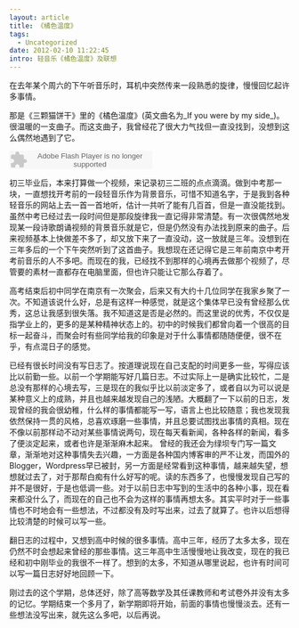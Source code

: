 ```yaml
---
layout: article
title: 《橘色温度》
tags:
  - Uncategorized
date: 2012-02-10 11:22:45
intro: 轻音乐《橘色温度》及联想
---
```


在去年某个周六的下午听音乐时，耳机中突然传来一段熟悉的旋律，慢慢回忆起许多事情。

那是《三颗猫饼干》里的《橘色温度》(英文曲名为_If you were by my side_)。很温暖的一支曲子。而这支曲子，我曾经花了很大力气找但一直没找到，没想到这么偶然地遇到了它。

<object width="257" height="33" classid="clsid:d27cdb6e-ae6d-11cf-96b8-444553540000" codebase="http://download.macromedia.com/pub/shockwave/cabs/flash/swflash.cab#version=6,0,40,0"><param name="src" value="http://www.xiami.com/widget/7442531_2105801/singlePlayer.swf" /><param name="wmode" value="transparent" /><embed width="257" height="33" type="application/x-shockwave-flash" src="http://www.xiami.com/widget/7442531_2105801/singlePlayer.swf" wmode="transparent" /></object>

初三毕业后，本来打算做一个视频，来记录初三二班的点点滴滴。做到中考那一块，一直想找开考前的一段轻音乐作为背景音乐，可惜不知道名字，于是我到各种轻音乐的网站上去一首一首地听，估计一共听了能有几百首，但是一直没能找到。虽然中考已经过去一段时间但是那段旋律我一直记得非常清楚。有一次很偶然地发现某一段诗歌朗诵视频的背景音乐就是它，但是仍然没有办法找到原来的曲子。后来视频基本上快做差不多了，却又放下来了一直没动，这一放就是三年。没想到在三年多后的一个下午突然听到了这首曲子。我想现在还记得它是三年前南京中考开考前音乐的人不多吧。而现在的我，已经找不到那样的心境再去做那个视频了，尽管要的素材一直都存在电脑里面，但也许只能让它那么存着了。

高考结束后初中同学在南京有一次聚会，后来又有大约十几位同学在我家乡聚了一次。不知道该说什么好，总是有这样一种感觉，就是这个集体早已没有曾经那么优秀，这总让我感到很失落。我不知道这是否是必然的。而这里说的优秀，不仅仅是指学业上的，更多的是某种精神状态上的。初中的时候我们都曾向着一个很高的目标一起奋斗，而聚会时有些同学给我的印象是对于什么事情都随随便便，很不在乎，有点混日子的感觉。

已经有很长时间没有写日志了。按道理说现在自己支配的时间更多一些，写得应该比以前勤一些。以前一个学期能写好几篇日志。不过实际上一是确实比较忙，二是总没有那样的心境去写，三是现在的我似乎比以前淡定多了，或者自以为可以说是某种意义上的成熟，并且也越来越发现自己的浅陋。大概翻了一下以前的日志，发现曾经的我会很幼稚，什么样的事情都能写一写，语言上也比较随意；我也发现我依然保持一贯的风格，总喜欢琢磨一些事情，并且总要试图找出事情的真相。现在不像以前那样动不动对某些事情说两句，现在每天看新闻，各种各样的新闻，看多了便淡定起来，或者也许是渐渐麻木起来。 曾经的我还会为绿坝专门写一篇文章，渐渐地对这种事情失去兴趣，一方面是各种国内博客审的严不让发，而国外的Blogger，Wordpress早已被封，另一方面是经常看到这种事情，越来越失望，想想就过去了，对于那帮白痴有什么好写的呢。读的东西多了，也慢慢发现自己写的并不是很好，于是也低调一些。对于以前日志中写到的生活中的各种小事，现在看来都没什么了，而现在的自己也不会为这样的事情再想太多。其实平时对于一些事情也不时地会有一些想法，不过都没有及时写出来，过去了就算了。也许以后想得比较清楚的时候可以写一些。

翻日志的过程中，又想到高中时候的很多事情。高中三年，经历了太多太多，现在仍然不时会想起来曾经的那些事情。这三年高中生活慢慢地让我改变，现在的我已经和初中刚毕业的我很不一样了。想到的太多，不知道从哪里说起，也许有时间可以写一篇日志好好地回顾一下。

刚过去的这个学期，总体还好，除了高等数学及其任课教师和考试卷外并没有太多的记忆。学期结束一个多月了，新学期即将开始，前面的事情也慢慢淡去。还有一些想法没写出来，就先这么多吧，以后再说。